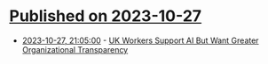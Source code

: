 # [Published on 2023-10-27](index.md)

* [2023-10-27, 21:05:00](https://soylentnews.org/article.pl?sid=23/10/27/0326243&from=rss) - [UK Workers Support AI But Want Greater Organizational Transparency](https://soylentnews.org/article.pl?sid=23/10/27/0326243&from=rss)
